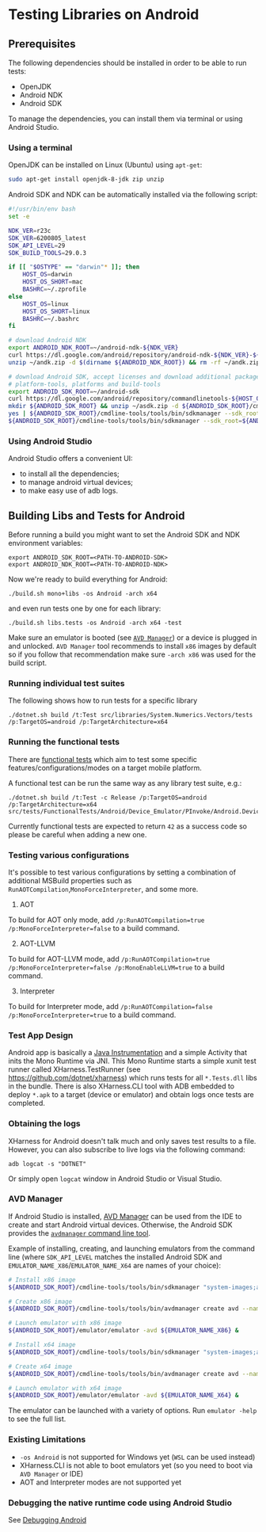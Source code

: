 # Testing Libraries on Android

## Prerequisites

The following dependencies should be installed in order to be able to run tests:

- OpenJDK
- Android NDK
- Android SDK

To manage the dependencies, you can install them via terminal or using Android Studio.

### Using a terminal

OpenJDK can be installed on Linux (Ubuntu) using `apt-get`:
```bash
sudo apt-get install openjdk-8-jdk zip unzip
```

Android SDK and NDK can be automatically installed via the following script:
```bash
#!/usr/bin/env bash
set -e

NDK_VER=r23c
SDK_VER=6200805_latest
SDK_API_LEVEL=29
SDK_BUILD_TOOLS=29.0.3

if [[ "$OSTYPE" == "darwin"* ]]; then
    HOST_OS=darwin
    HOST_OS_SHORT=mac
    BASHRC=~/.zprofile
else
    HOST_OS=linux
    HOST_OS_SHORT=linux
    BASHRC=~/.bashrc
fi

# download Android NDK
export ANDROID_NDK_ROOT=~/android-ndk-${NDK_VER}
curl https://dl.google.com/android/repository/android-ndk-${NDK_VER}-${HOST_OS}.zip -L --output ~/andk.zip
unzip ~/andk.zip -d $(dirname ${ANDROID_NDK_ROOT}) && rm -rf ~/andk.zip

# download Android SDK, accept licenses and download additional packages such as
# platform-tools, platforms and build-tools
export ANDROID_SDK_ROOT=~/android-sdk
curl https://dl.google.com/android/repository/commandlinetools-${HOST_OS_SHORT}-${SDK_VER}.zip -L --output ~/asdk.zip
mkdir ${ANDROID_SDK_ROOT} && unzip ~/asdk.zip -d ${ANDROID_SDK_ROOT}/cmdline-tools && rm -rf ~/asdk.zip
yes | ${ANDROID_SDK_ROOT}/cmdline-tools/tools/bin/sdkmanager --sdk_root=${ANDROID_SDK_ROOT} --licenses
${ANDROID_SDK_ROOT}/cmdline-tools/tools/bin/sdkmanager --sdk_root=${ANDROID_SDK_ROOT} "platform-tools" "platforms;android-${SDK_API_LEVEL}" "build-tools;${SDK_BUILD_TOOLS}"
```

### Using Android Studio

Android Studio offers a convenient UI:
- to install all the dependencies;
- to manage android virtual devices;
- to make easy use of adb logs.

## Building Libs and Tests for Android

Before running a build you might want to set the Android SDK and NDK environment variables:
```
export ANDROID_SDK_ROOT=<PATH-TO-ANDROID-SDK>
export ANDROID_NDK_ROOT=<PATH-TO-ANDROID-NDK>  
```

Now we're ready to build everything for Android:
```
./build.sh mono+libs -os Android -arch x64
```
and even run tests one by one for each library:
```
./build.sh libs.tests -os Android -arch x64 -test
```
Make sure an emulator is booted (see [`AVD Manager`](#avd-manager)) or a device is plugged in and unlocked.
`AVD Manager` tool recommends to install `x86` images by default so if you follow that recommendation make sure `-arch x86` was used for the build script.

### Running individual test suites
The following shows how to run tests for a specific library
```
./dotnet.sh build /t:Test src/libraries/System.Numerics.Vectors/tests /p:TargetOS=android /p:TargetArchitecture=x64
```

### Running the functional tests

There are [functional tests](https://github.com/dotnet/runtime/tree/main/src/tests/FunctionalTests/) which aim to test some specific features/configurations/modes on a target mobile platform.

A functional test can be run the same way as any library test suite, e.g.:
```
./dotnet.sh build /t:Test -c Release /p:TargetOS=android /p:TargetArchitecture=x64 src/tests/FunctionalTests/Android/Device_Emulator/PInvoke/Android.Device_Emulator.PInvoke.Test.csproj
```

Currently functional tests are expected to return `42` as a success code so please be careful when adding a new one.

### Testing various configurations

It's possible to test various configurations by setting a combination of additional MSBuild properties such as `RunAOTCompilation`,`MonoForceInterpreter`, and some more.

1. AOT

To build for AOT only mode, add `/p:RunAOTCompilation=true /p:MonoForceInterpreter=false` to a build command.

2. AOT-LLVM

To build for AOT-LLVM mode, add `/p:RunAOTCompilation=true /p:MonoForceInterpreter=false /p:MonoEnableLLVM=true` to a build command.

3. Interpreter

To build for Interpreter mode, add `/p:RunAOTCompilation=false /p:MonoForceInterpreter=true` to a build command.

### Test App Design
Android app is basically a [Java Instrumentation](https://github.com/dotnet/runtime/blob/main/src/tasks/AndroidAppBuilder/Templates/MonoRunner.java) and a simple Activity that inits the Mono Runtime via JNI. This Mono Runtime starts a simple xunit test
runner called XHarness.TestRunner (see https://github.com/dotnet/xharness) which runs tests for all `*.Tests.dll` libs in the bundle. There is also XHarness.CLI tool with ADB embedded to deploy `*.apk` to a target (device or emulator) and obtain logs once tests are completed.

### Obtaining the logs
XHarness for Android doesn't talk much and only saves test results to a file. However, you can also subscribe to live logs via the following command:
```
adb logcat -s "DOTNET"
```
Or simply open `logcat` window in Android Studio or Visual Studio.

### AVD Manager
If Android Studio is installed, [AVD Manager](https://developer.android.com/studio/run/managing-avds) can be used from the IDE to create and start Android virtual devices. Otherwise, the Android SDK provides the [`avdmanager` command line tool](https://developer.android.com/studio/command-line/avdmanager).

Example of installing, creating, and launching emulators from the command line (where `SDK_API_LEVEL` matches the installed Android SDK and `EMULATOR_NAME_X86`/`EMULATOR_NAME_X64` are names of your choice):
```bash
# Install x86 image
${ANDROID_SDK_ROOT}/cmdline-tools/tools/bin/sdkmanager "system-images;android-${SDK_API_LEVEL};default;x86"

# Create x86 image
${ANDROID_SDK_ROOT}/cmdline-tools/tools/bin/avdmanager create avd --name ${EMULATOR_NAME_X86} --package "system-images;android-${SDK_API_LEVEL};default;x86"

# Launch emulator with x86 image
${ANDROID_SDK_ROOT}/emulator/emulator -avd ${EMULATOR_NAME_X86} &

# Install x64 image
${ANDROID_SDK_ROOT}/cmdline-tools/tools/bin/sdkmanager "system-images;android-${SDK_API_LEVEL};default;x86_64"

# Create x64 image
${ANDROID_SDK_ROOT}/cmdline-tools/tools/bin/avdmanager create avd --name ${EMULATOR_NAME_X64} --package "system-images;android-${SDK_API_LEVEL};default;x86_64"

# Launch emulator with x64 image
${ANDROID_SDK_ROOT}/emulator/emulator -avd ${EMULATOR_NAME_X64} &
```
The emulator can be launched with a variety of options. Run `emulator -help` to see the full list.

### Existing Limitations
- `-os Android` is not supported for Windows yet (`WSL` can be used instead)
- XHarness.CLI is not able to boot emulators yet (so you need to boot via `AVD Manager` or IDE)
- AOT and Interpreter modes are not supported yet

### Debugging the native runtime code using Android Studio

See [Debugging Android](../../debugging/mono/android-debugging.md)
